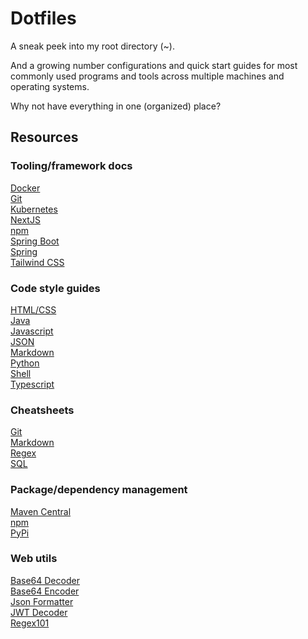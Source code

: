 # Dotfiles

A sneak peek into my root directory (~).

And a growing number configurations and quick start guides for most commonly used programs and tools across multiple machines and operating systems.

Why not have everything in one (organized) place?

## Resources

### Tooling/framework docs
[Docker](https://docs.docker.com/) \
[Git](https://git-scm.com/docs) \
[Kubernetes](https://kubernetes.io/docs/home/) \
[NextJS](https://nextjs.org/docs) \
[npm](https://docs.npmjs.com) \
[Spring Boot](https://docs.spring.io/spring-boot/index.html) \
[Spring](https://docs.spring.io/spring-framework/reference/index.html) \
[Tailwind CSS](https://tailwindcss.com/docs/installation)

### Code style guides
[HTML/CSS](https://google.github.io/styleguide/htmlcssguide.html) \
[Java](https://google.github.io/styleguide/javaguide.html) \
[Javascript](https://google.github.io/styleguide/jsguide.html) \
[JSON](https://google.github.io/styleguide/jsoncstyleguide.xml) \
[Markdown](https://google.github.io/styleguide/docguide/style.html) \
[Python](https://google.github.io/styleguide/pyguide.html) \
[Shell](https://google.github.io/styleguide/shellguide.html) \
[Typescript](https://google.github.io/styleguide/javaguide.html)

### Cheatsheets
[Git](https://training.github.com/downloads/github-git-cheat-sheet) \
[Markdown](https://www.markdownguide.org/cheat-sheet) \
[Regex](https://developer.mozilla.org/en-US/docs/Web/JavaScript/Guide/Regular_expressions/Cheatsheet) \
[SQL](https://www.geeksforgeeks.org/sql-cheat-sheet)

### Package/dependency management
[Maven Central](https://mvnrepository.com/repos/central) \
[npm](https://www.npmjs.com) \
[PyPi](https://pypi.org)

### Web utils
[Base64 Decoder](https://www.jstoolset.com/base64-decode) \
[Base64 Encoder](https://www.jstoolset.com/base64-encode) \
[Json Formatter](https://www.jstoolset.com/json-formatter) \
[JWT Decoder](https://jwt.io) \
[Regex101](https://regex101.com)

